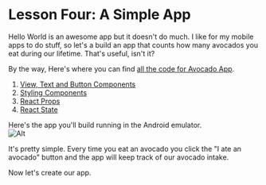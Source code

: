 # Lesson Four: A Simple App

Hello World is an awesome app but it doesn't do much.  I like for my mobile apps to do stuff, so let's a build an app that counts how many avocados you eat during our lifetime.  That's useful, isn't it?

By the way, Here's where you can find [all the code for Avocado App](../code-samples/avocado).

   1. [View, Text and Button Components](01_Setting-Up-Our-Project.md)
   2. [Styling Components](03_Styling-Components.md)
   3. [React Props](03_Making-It-Prety-With-Styles.md)
   4. [React State](04_Making-Things-Do-Things-Props-And-State.md)

 
Here's the app you'll build running in the Android emulator.  
![Alt]("./assets/00/app-home.png" "Avocado App")

It's pretty simple. Every time you eat an avocado you click the "I ate an avocado" button and the app will keep track of our avocado intake.

Now let's create our app.

